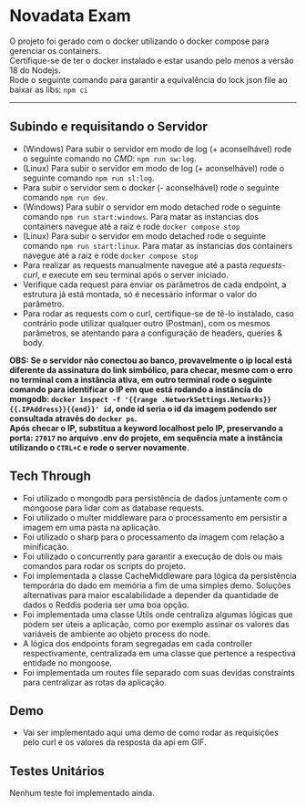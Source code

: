 # Novadata Exam

O projeto foi gerado com o docker utilizando o docker compose para gerenciar os containers.<br/>
Certifique-se de ter o docker instalado e estar usando pelo menos a versão 18 do Nodejs.<br/>
Rode o seguinte comando para garantir a equivalência do lock json file ao baixar as libs: `npm ci` <br> <hr>

## Subindo e requisitando o Servidor

- (Windows) Para subir o servidor em modo de log (+ aconselhável) rode o seguinte comando no *CMD*: `npm run sw:log`.<br>
- (Linux) Para subir o servidor em modo de log (+ aconselhável) rode o seguinte comando `npm run sl:log`.<br>
- Para subir o servidor sem o docker (- aconselhável) rode o seguinte comando `npm run dev`.<br>
- (Windows) Para subir o servidor em modo detached rode o seguinte comando `npm run start:windows`. Para matar as instancias dos containers navegue até a raiz e rode `docker compose stop`<br>
- (Linux) Para subir o servidor em modo detached rode o seguinte comando `npm run start:linux`. Para matar as instancias dos containers navegue até a raiz e rode `docker compose stop`<br>
- Para realizar as requests manualmente navegue até a pasta _requests-curl_, e execute em seu terminal após o server iniciado. <br>
- Verifique cada request para enviar os parâmetros de cada endpoint, a estrutura já está montada, só é necessário informar o valor do parâmetro. <br>
- Para rodar as requests com o curl, certifique-se de tê-lo instalado, caso contrário pode utilizar qualquer outro (Postman), com os mesmos parâmetros, se atentando para a configuração de headers, queries & body. <br>

**OBS: Se o servidor não conectou ao banco, provavelmente o ip local está diferente da assinatura do link simbólico, para checar, mesmo com o erro no terminal com a instância ativa, em outro terminal rode o seguinte comando para identificar o IP em que está rodando a instância do mongodb: `docker inspect -f '{{range .NetworkSettings.Networks}}{{.IPAddress}}{{end}}' id`, onde id seria o id da imagem podendo ser consultada através do `docker ps`. <br> Após checar o IP, substitua a keyword localhost pelo IP, preservando a porta: `27017` no arquivo .env do projeto, em sequência mate a instância utilizando o `CTRL+C` e rode o server novamente**.

## Tech Through

- Foi utilizado o mongodb para persistência de dados juntamente com o mongoose para lidar com as database requests. <br>
- Foi utilizado o multer middleware para o processamento em persistir a imagem em uma pasta na aplicação. <br>
- Foi utilizado o sharp para o processamento da imagem com relação a minificação. <br>
- Foi utilizado o concurrently para garantir a execução de dois ou mais comandos para rodar os scripts do projeto. <br>
- Foi implementada a classe CacheMiddleware para lógica da persistência temporária do dado em memória a fim de uma simples demo. Soluções alternativas para maior escalabilidade a depender da quantidade de dados o Reddis poderia ser uma boa opção. <br>
- Foi implementada uma classe Utils onde centraliza algumas lógicas que podem ser úteis a aplicação, como por exemplo assinar os valores das variáveis de ambiente ao objeto process do node. <br>
- A lógica dos endpoints foram segregadas em cada controller respectivamente, centralizada em uma classe que pertence a respectiva entidade no mongoose. <br>
- Foi implementada um routes file separado com suas devidas constraints para centralizar as rotas da aplicação. <br>

## Demo

- Vai ser implementado aqui uma demo de como rodar as requisições pelo curl e os valores da resposta da api em GIF.

## Testes Unitários

Nenhum teste foi implementado ainda.
